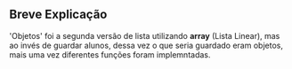 ## Breve Explicação

'Objetos' foi a segunda versão de lista utilizando **array** (Lista Linear), mas ao invés de guardar alunos, dessa vez o que seria guardado eram objetos, mais uma vez diferentes funções foram implemntadas.
